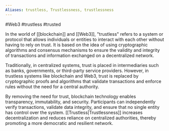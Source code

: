 ```yaml
---
Aliases: trustless, Trustlessness, trustlessness
---
```

#Web3 #trustless #trusted 

In the world of [[blockchain]] and [[Web3]], "trustless" refers to a system or protocol that allows individuals or entities to interact with each other without having to rely on trust. It is based on the idea of using cryptographic algorithms and consensus mechanisms to ensure the validity and integrity of transactions and information exchanged on a decentralized network.

Traditionally, in centralized systems, trust is placed in intermediaries such as banks, governments, or third-party service providers. However, in trustless systems like blockchain and Web3, trust is replaced by cryptographic proofs and algorithms that validate transactions and enforce rules without the need for a central authority.

By removing the need for trust, blockchain technology enables transparency, immutability, and security. Participants can independently verify transactions, validate data integrity, and ensure that no single entity has control over the system. [[Trustless|Trustlessness]] increases decentralization and reduces reliance on centralized authorities, thereby promoting a more democratic and resilient network.
